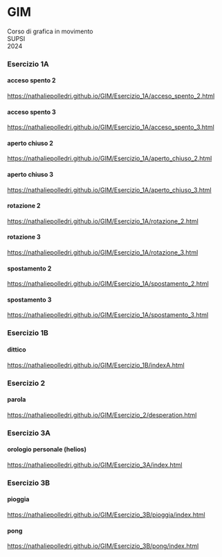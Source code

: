# GIM
Corso di grafica in movimento  
SUPSI  
2024

### Esercizio 1A
#### acceso spento 2
https://nathaliepolledri.github.io/GIM/Esercizio_1A/acceso_spento_2.html

#### acceso spento 3
https://nathaliepolledri.github.io/GIM/Esercizio_1A/acceso_spento_3.html

#### aperto chiuso 2
https://nathaliepolledri.github.io/GIM/Esercizio_1A/aperto_chiuso_2.html

#### aperto chiuso 3
https://nathaliepolledri.github.io/GIM/Esercizio_1A/aperto_chiuso_3.html

#### rotazione 2
https://nathaliepolledri.github.io/GIM/Esercizio_1A/rotazione_2.html

#### rotazione 3
https://nathaliepolledri.github.io/GIM/Esercizio_1A/rotazione_3.html

#### spostamento 2
https://nathaliepolledri.github.io/GIM/Esercizio_1A/spostamento_2.html

#### spostamento 3
https://nathaliepolledri.github.io/GIM/Esercizio_1A/spostamento_3.html

### Esercizio 1B
#### dittico
https://nathaliepolledri.github.io/GIM/Esercizio_1B/indexA.html

### Esercizio 2
#### parola
https://nathaliepolledri.github.io/GIM/Esercizio_2/desperation.html

### Esercizio 3A
#### orologio personale (helios)
https://nathaliepolledri.github.io/GIM/Esercizio_3A/index.html

### Esercizio 3B
#### pioggia
https://nathaliepolledri.github.io/GIM/Esercizio_3B/pioggia/index.html

#### pong
https://nathaliepolledri.github.io/GIM/Esercizio_3B/pong/index.html

